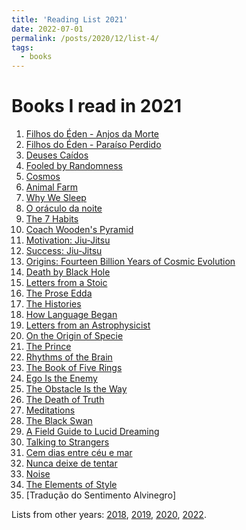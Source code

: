 ```yaml
---
title: 'Reading List 2021'
date: 2022-07-01
permalink: /posts/2020/12/list-4/
tags:
  - books
---
```


Books I read in 2021
======

1. [Filhos do Éden - Anjos da Morte][1]
2. [Filhos do Éden - Paraíso Perdido][2]
3. [Deuses Caídos][3]
4. [Fooled by Randomness][4]
5. [Cosmos][5]
6. [Animal Farm][6]
7. [Why We Sleep][7]
8. [O oráculo da noite][8]
9. [The 7 Habits][9]
10. [Coach Wooden's Pyramid][10]
11. [Motivation: Jiu-Jitsu][11]
12. [Success: Jiu-Jitsu][12]
13. [Origins: Fourteen Billion Years of Cosmic Evolution][13]
14. [Death by Black Hole][14]
15. [Letters from a Stoic][15]
16. [The Prose Edda][16]
17. [The Histories][17]
18. [How Language Began][18]
19. [Letters from an Astrophysicist][19]
20. [On the Origin of Specie][20]
21. [The Prince][21]
22. [Rhythms of the Brain][22]
23. [The Book of Five Rings][23]
24. [Ego Is the Enemy][24]
25. [The Obstacle Is the Way][25]
26. [The Death of Truth][26]
27. [Meditations][27]
28. [The Black Swan][28]
29. [A Field Guide to Lucid Dreaming][29]
30. [Talking to Strangers][30]
31. [Cem dias entre céu e mar][31]
32. [Nunca deixe de tentar][32]
33. [Noise][33]
34. [The Elements of Style][34]
35. [Tradução do Sentimento Alvinegro]

Lists from other years: [2018][list1], [2019][list2], [2020][list3], [2022][list5].

[1]:https://www.amazon.com/Anjos-Morte-Filhos-%C3%89den-Portuguese-ebook/dp/B00EAQUP6Y/ref=sr_1_1?crid=XV7A15NKYQ2H&keywords=Filhos+do+%C3%89den+-+Anjos+da+Morte&qid=1656707589&s=books&sprefix=filhos+do+%C3%A9den+-+anjos+da+morte%2Cstripbooks-intl-ship%2C321&sr=1-1
[2]:https://www.amazon.com/Para%C3%ADso-perdido-Filhos-%C3%89den-Portuguese-ebook/dp/B0187TP870/ref=sr_1_1?crid=NV8ZXXUELEEZ&keywords=Filhos+do+%C3%89den+-+Para%C3%ADso+Perdido&qid=1656707613&s=books&sprefix=filhos+do+%C3%A9den+-+para%C3%ADso+perdido%2Cstripbooks-intl-ship%2C132&sr=1-1
[3]:https://www.amazon.com/Deuses-ca%C3%ADdos-Portuguese-Gabriel-Tennyson-ebook/dp/B07CGC4LJ1/ref=sr_1_3?crid=36LHEFBSAAXOX&keywords=Deuses+Ca%C3%ADdos&qid=1656707626&s=books&sprefix=deuses+ca%C3%ADdos%2Cstripbooks-intl-ship%2C138&sr=1-3
[4]:https://www.amazon.com/Fooled-by-Randomness-audiobook/dp/B0012IZFRW/ref=sr_1_5?crid=2GDXZHN226XKB&keywords=taleb&qid=1656707652&s=books&sprefix=taleb%2Cstripbooks-intl-ship%2C168&sr=1-5
[5]:https://www.amazon.com/Cosmos-Carl-Sagan-audiobook/dp/B06XTYCPST/ref=sr_1_1?crid=12QAQS4GFG50Z&keywords=cosmos&qid=1656707685&s=audible&sprefix=cosmos%2Caudible%2C151&sr=1-1
[6]:https://www.amazon.com/Animal-Farm/dp/B095KSPNRS/ref=sr_1_1?crid=2X726BLD9UC4E&keywords=Animal+Farm&qid=1656707715&s=audible&sprefix=animal+farm%2Caudible%2C167&sr=1-1
[7]:https://www.amazon.com/Why-We-Sleep-Matthew-Walker-audiobook/dp/B0752XRB5F/ref=sr_1_1?crid=71P3RSK1ULGI&keywords=why+we+sleep&qid=1656707732&s=audible&sprefix=why+we+slee%2Caudible%2C160&sr=1-1
[8]:https://www.amazon.com/Or%C3%A1culo-Noite-Portuguese-Sidarta-Ribeiro/dp/9896655219/ref=sr_1_3?crid=27M41O3IH40AH&keywords=O+or%C3%A1culo+da+noite&qid=1656707762&s=audible&sprefix=o+or%C3%A1culo+da+noite%2Caudible%2C147&sr=1-3
[9]:https://www.amazon.com/Habits-Highly-Effective-People-Powerful/dp/B0006IU4C0/ref=sr_1_1?crid=NK78KF9JAD5O&keywords=The+7+Habits&qid=1656707909&sprefix=the+7+habits%2Caps%2C154&sr=8-1
[10]:https://www.amazon.com/Coach-Woodens-Pyramid-of-Success-audiobook/dp/B004260CH4/ref=sr_1_1?crid=2KGRZF1US7LMQ&keywords=Coach+Wooden%27s+Pyramid&qid=1656707935&s=audible&sprefix=coach+wooden%27s+pyramid%2Caudible%2C148&sr=1-1
[11]:https://www.amazon.com/Motivation-Stories-Success-Brazilian-Jiu-Jitsu/dp/B0778M7KQH/ref=sr_1_1?crid=YAN4JUY9JLSO&keywords=motivation+-+jiu-jitsu&qid=1656707955&s=audible&sprefix=motiviation+-+jiu-jitsu%2Caudible%2C146&sr=1-1
[12]:https://www.amazon.com/Success-Chuck-J-Rylant-Cindy-Cyr-audiobook/dp/B07T4J6K1Q/ref=sr_1_2?crid=1VYBJ2DPWKYWL&keywords=Success+-+Jiu-Jitsu&qid=1656708003&s=audible&sprefix=success+-+jiu-jitsu%2Caudible%2C151&sr=1-2
[13]:https://www.amazon.com/Origins-audiobook/dp/B00LV2F4K2/ref=sr_1_9?keywords=Neil+deGrasse+Tyson&qid=1656708084&s=audible&sr=1-9
[14]:https://www.amazon.com/Death-by-Black-Hole-audiobook/dp/B000OV13QU/ref=sr_1_14?keywords=Neil+deGrasse+Tyson&qid=1656708117&s=audible&sr=1-14
[15]:https://www.amazon.com/Letters-from-Stoic-Seneca-audiobook/dp/B07VXBGCX2/ref=sr_1_1?keywords=Seneca&qid=1656708293&s=audible&sr=1-1
[16]:https://www.amazon.com/Prose-Edda-Snorri-Sturlson/dp/B08QRKV6JS/ref=sr_1_2?crid=3U5I7NZZ6CTUB&keywords=Edda+Prosa&qid=1656708347&sprefix=edda+prosa%2Caps%2C135&sr=8-2
[17]:https://www.amazon.com/Histories-Penguin-Classics-Deluxe-ebook/dp/B00G3L1900/ref=sr_1_3?crid=1O4PQBURH5MHH&keywords=history+herodotus&qid=1656708408&s=digital-text&sprefix=history+herodoto%2Cdigital-text%2C142&sr=1-3
[18]:https://www.amazon.com/How-Language-Began-Humanitys-Invention-ebook/dp/B01MDMVCO1/ref=sr_1_2?crid=1XWZW03A3YMWQ&keywords=daniel+everett&qid=1656708486&s=digital-text&sprefix=daniel+everet%2Cdigital-text%2C147&sr=1-2
[19]:https://www.amazon.com/Letters-from-Astrophysicist-audiobook/dp/B07VMHDX8F/ref=sr_1_3?keywords=Neil+deGrasse+Tyson&qid=1656708633&s=audible&sr=1-3
[20]:https://www.amazon.com/On-Origin-of-Species-audiobook/dp/B01FKWM24O/ref=sr_1_1?crid=3C48DRHFMMQ4U&keywords=On+the+origin+of+species&qid=1656708664&s=audible&sprefix=on+the+origin+of+species+%2Caudible%2C142&sr=1-1
[21]:https://www.amazon.com/The-Prince-Niccolo-Machiavelli-audiobook/dp/B00FED6OTE/ref=sr_1_1?keywords=the+prince&qid=1656708700&s=audible&sprefix=the+prin%2Caudible%2C204&sr=1-1
[22]:https://www.amazon.com/Rhythms-Brain-Gyorgy-Buzsaki/dp/0199828237/ref=sr_1_1?keywords=Gyorgy+Buzsaki&qid=1656708747&s=audible&sr=1-1-catcorr
[23]:https://www.amazon.com/The-Book-of-Five-Rings-audiobook/dp/B003VXGACK/ref=sr_1_5?crid=3F2BDHV4BO4SO&keywords=musashi&qid=1656708765&sprefix=musashi%2Caps%2C155&sr=8-5
[24]:https://www.amazon.com/Ego-Is-Enemy-Ryan-Holiday-audiobook/dp/B01GSIZ9EY/ref=sr_1_6?keywords=ryan+holiday&qid=1656708796&s=audible&sprefix=ryan%2Caudible%2C156&sr=1-6
[25]:https://www.amazon.com/The-Obstacle-Is-Way-Ryan-Holiday-audiobook/dp/B00K5JUNSU/ref=sr_1_1?keywords=ryan+holiday&qid=1656708796&s=audible&sprefix=ryan%2Caudible%2C156&sr=1-1
[26]:https://www.amazon.com/Death-Truth-Notes-Falsehood-Trump/dp/0525574824/ref=sr_1_1?crid=2P141YQF0Q7ZF&keywords=The+Death+of+Truth&qid=1656708901&sprefix=the+death+of+truth%2Caps%2C149&sr=8-1
[27]:https://www.amazon.com/Meditations-Marcus-Aurelius-ebook/dp/B08JJ3BGK4/ref=sr_1_2?crid=2BK2KEI17E2IU&keywords=Meditations&qid=1656708931&sprefix=meditations%2Caps%2C185&sr=8-2
[28]:https://www.amazon.com/Black-Swan-Improbable-Robustness-Fragility/dp/081297381X/ref=sr_1_4?crid=3HS1LQS8I4AAH&keywords=black+swan&qid=1656708955&sprefix=black+swan%2Caps%2C164&sr=8-4
[29]:https://www.amazon.com/Field-Guide-Lucid-Dreaming-Oneironautics/dp/0761177396/ref=tmm_pap_swatch_0?_encoding=UTF8&qid=1656709023&sr=8-1
[30]:https://www.amazon.com/Talking-Strangers-Should-about-People-ebook/dp/B07NDX5W83/ref=tmm_kin_swatch_0?_encoding=UTF8&qid=1656709050&sr=8-1
[31]:https://www.amazon.com.br/gp/product/B00GS6LCGQ/ref=dbs_a_def_rwt_hsch_vapi_tkin_p1_i0
[32]:https://www.amazon.com.br/gp/product/8575424610/ref=dbs_a_def_rwt_bibl_vppi_i1
[33]:https://www.amazon.com/Noise-Human-Judgment-Daniel-Kahneman/dp/0316451401/ref=sr_1_4?crid=1GU1H6YTGSNSE&keywords=noise&qid=1656709466&sprefix=nois%2Caps%2C215&sr=8-4
[34]:https://www.amazon.com/Elements-Style-William-Strunk-Jr/dp/1989862004/ref=sr_1_1?crid=L2FWQOCSX981&keywords=The+Elements+of+Style&qid=1658431536&sprefix=noise%2Caps%2C714&sr=8-1

[list1]:https://tuliofalmeida.com/posts/2018/12/list-1/
[list2]:https://tuliofalmeida.com/posts/2019/12/list-2/
[list3]:https://tuliofalmeida.com/posts/2020/12/list-3/
[list4]:https://tuliofalmeida.com/posts/2020/12/list-4/
[list5]:https://tuliofalmeida.com/posts/2022/12/list-5/